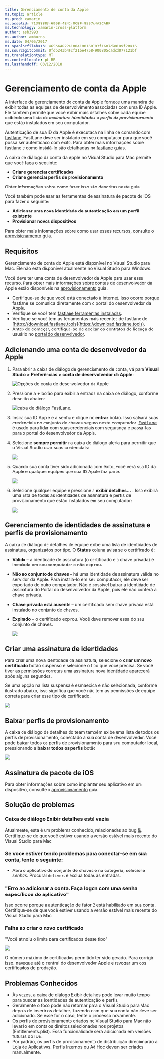 ```yaml
---
title: Gerenciamento de conta da Apple
ms.topic: article
ms.prod: xamarin
ms.assetid: 71388B83-699B-4E42-8CBF-8557A4A3CABF
ms.technology: xamarin-cross-platform
author: asb3993
ms.author: amburns
ms.date: 04/05/2017
ms.openlocfilehash: 465ba4822a1004100160703f1607d99199f28a16
ms.sourcegitcommit: 0fdb243b46cf21be47584900805cadcd077121bf
ms.translationtype: MT
ms.contentlocale: pt-BR
ms.lasthandoff: 03/12/2018
---
```

# <a name="apple-account-management"></a>Gerenciamento de conta da Apple

A interface de gerenciamento de conta da Apple fornece uma maneira de exibir todas as equipes de desenvolvimento associadas com uma ID Apple. Ele também permite que você exibir mais detalhes sobre cada equipe exibindo uma lista de _assinatura identidades_ e _perfis de provisionamento_ que estão instalados em seu computador.

Autenticação de sua ID da Apple é executada na linha de comando com [fastlane](https://fastlane.tools/). FastLane deve ser instalado em seu computador para que você possa ser autenticado com êxito. Para obter mais informações sobre fastlane e como instalá-lo são detalhadas no [fastlane](~/ios/deploy-test/provisioning/fastlane/index.md) guias.

A caixa de diálogo da conta da Apple no Visual Studio para Mac permite que você faça o seguinte:

* **Criar e gerenciar certificados** 
* **Criar e gerenciar perfis de provisionamento** 

Obter informações sobre como fazer isso são descritas neste guia.

Você também pode usar as ferramentas de assinatura de pacote do iOS para fazer o seguinte:

* **Adicionar uma nova identidade de autenticação em um perfil existente** 
* **Provisionar novos dispositivos** 

Para obter mais informações sobre como usar esses recursos, consulte o [aprovisionamento](~/ios/get-started/installation/device-provisioning/index.md) guia.
️
## <a name="requirements"></a>Requisitos

Gerenciamento de conta do Apple está disponível no Visual Studio para Mac. Ele não está disponível atualmente no Visual Studio para Windows.

Você deve ter uma conta de desenvolvedor da Apple para usar esse recurso. Para obter mais informações sobre contas de desenvolvedor da Apple estão disponíveis na [aprovisionamento](~/ios/get-started/installation/device-provisioning/index.md) guia.

- Certifique-se de que você está conectado à internet. Isso ocorre porque fastlane se comunica diretamente com o portal do desenvolvedor da Apple.
- Verifique se você tem [fastlane ferramentas instaladas](~/ios/deploy-test/provisioning/fastlane/index.md#Installation).
- Verifique se você tem as ferramentas mais recentes de fastlane de [https://download.fastlane.tools](https://download.fastlane.tools).
- Antes de começar, certifique-se de aceitar os contratos de licença de usuário no [portal do desenvolvedor](https://developer.apple.com/account/).

## <a name="adding-an-apple-developer-account"></a>Adicionando uma conta de desenvolvedor da Apple

1. Para abrir a caixa de diálogo de gerenciamento de conta, vá para **Visual Studio > Preferências > conta de desenvolvedor da Apple**:

    ![Opções de conta de desenvolvedor da Apple](apple-account-management-images/image1.png)

2. Pressione a  **+**  botão para exibir a entrada na caixa de diálogo, conforme descrito abaixo: 

    ![caixa de diálogo FastLane.](apple-account-management-images/image2.png)

4. Insira sua ID Apple e a senha e clique no **entrar** botão. Isso salvará suas credenciais no conjunto de chaves seguro neste computador. [FastLane](~/ios/deploy-test/provisioning/fastlane/index.md) é usado para lidar com suas credenciais com segurança e passá-las para o portal do desenvolvedor da Apple.
 
5. Selecione **sempre permitir** na caixa de diálogo alerta para permitir que o Visual Studio usar suas credenciais:

    ![](apple-account-management-images/image4.png)

6. Quando sua conta tiver sido adicionada com êxito, você verá sua ID da Apple e qualquer equipes que sua ID Apple faz parte.

    ![](apple-account-management-images/image5.png)

7. Selecione qualquer equipe e pressione a **exibir detalhes...** . Isso exibirá uma lista de todas as identidades de assinatura e perfis de provisionamento que estão instalados em seu computador:

    ![](apple-account-management-images/image6.png)


<a name="managing"/>
    


## <a name="managing-signing-identities-and-provisioning-profiles"></a>Gerenciamento de identidades de assinatura e perfis de provisionamento

A caixa de diálogo de detalhes de equipe exibe uma lista de identidades de assinatura, organizados por tipo. O **Status** coluna avisa se o certificado é: 

* **Válido** – a identidade de assinatura (o certificado e a chave privada) é instalada em seu computador e não expirou.

* **Não no conjunto de chaves** – há uma identidade de assinatura válida no servidor da Apple. Para instalá-lo em seu computador, ele deve ser exportado de outro computador. Não é possível baixar a identidade de assinatura do Portal do desenvolvedor da Apple, pois ele não conterá a chave privada.

* **Chave privada está ausente** – um certificado sem chave privada está instalado no conjunto de chaves.

* **Expirado** – o certificado expirou. Você deve remover essa do seu conjunto de chaves.

  ![](apple-account-management-images/image7.png)

## <a name="create-a-signing-identities"></a>Criar uma assinatura de identidades

Para criar uma nova identidade da assinatura, selecione o **criar um novo certificado** botão suspenso e selecione o tipo que você precisa. Se você tiver as permissões corretas uma assinatura nova identidade aparecerá após alguns segundos.

Se uma opção na lista suspensa é esmaecida e não selecionada, conforme ilustrado abaixo, isso significa que você não tem as permissões de equipe correta para criar esse tipo de certificado.

![](apple-account-management-images/image8.png)

## <a name="download-provisioning-profiles"></a>Baixar perfis de provisionamento

A caixa de diálogo de detalhes do team também exibe uma lista de todos os perfis de provisionamento, conectado à sua conta de desenvolvedor. Você pode baixar todos os perfis de provisionamento para seu computador local, pressionando a **baixar todos os perfis** botão

![](apple-account-management-images/image9.png)

## <a name="ios-bundle-signing"></a>Assinatura de pacote de iOS

Para obter informações sobre como implantar seu aplicativo em um dispositivo, consulte o [aprovisionamento](~/ios/get-started/installation/device-provisioning/index.md) guia.

## <a name="troubleshooting"></a>Solução de problemas

### <a name="view-details-dialog-is-empty"></a>Caixa de diálogo Exibir detalhes está vazia

Atualmente, esta é um problema conhecido, relacionadas ao bug [&#53906;](https://bugzilla.xamarin.com/show_bug.cgi?id=53906). Certifique-se de que você estiver usando a versão estável mais recente do Visual Studio para Mac

### <a name="if-you-are-experiencing-issues-logging-in-your-account-please-try-the-following"></a>Se você estiver tendo problemas para conectar-se em sua conta, tente o seguinte:

* Abra o aplicativo de conjunto de chaves e na categoria, selecione *senhas*. Procurar `deliver.`e exclua todas as entradas.

### <a name="error-adding-account-please-sign-in-with-an-app-specific-password"></a>"Erro ao adicionar a conta. Faça logon com uma senha específicos do aplicativo"

Isso ocorre porque a autenticação de fator 2 está habilitado em sua conta. Certifique-se de que você estiver usando a versão estável mais recente do Visual Studio para Mac

### <a name="failed-to-create-new-certificate"></a>Falha ao criar o novo certificado
"Você atingiu o limite para certificados desse tipo"

![](apple-account-management-images/image10.png)

O número máximo de certificados permitido ter sido gerado. Para corrigir isso, navegue até o [central do desenvolvedor Apple](https://developer.apple.com/account/ios/certificate/distribution) e revogar um dos certificados de produção.

## <a name="known-issues"></a>Problemas Conhecidos

* Às vezes, a caixa de diálogo Exibir detalhes pode levar muito tempo para buscar as identidades de autenticação e perfis.
* Geralmente o foco pode não retornar para o Visual Studio para Mac depois de inserir os detalhes, fazendo com que sua conta não deve ser adicionado. Se esse for o caso, tente o processo novamente.
* Os perfis de provisionamento criados no Visual Studio para Mac não levarão em conta os direitos selecionados nos projetos (Entitlements.plist). Essa funcionalidade será adicionada em versões futuras do IDE.
* Por padrão, os perfis de provisionamento de distribuição direcionarão a Loja de Aplicativos. Perfis Internos ou Ad Hoc devem ser criados manualmente.
